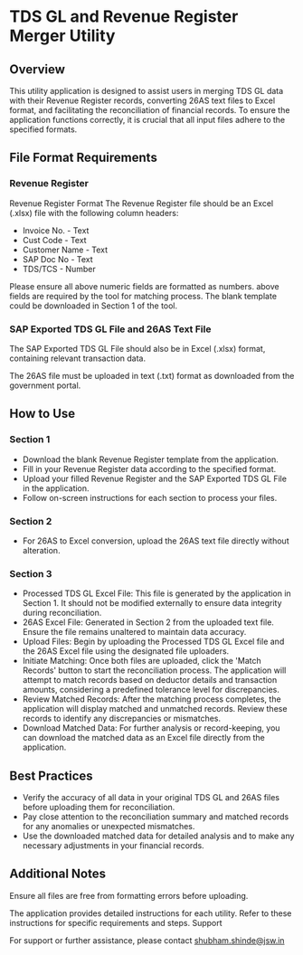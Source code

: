 # TDS GL and Revenue Register Merger Utility
## Overview

This utility application is designed to assist users in merging TDS GL data with their Revenue Register records, converting 26AS text files to Excel format, and facilitating the reconciliation of financial records. To ensure the application functions correctly, it is crucial that all input files adhere to the specified formats.

## File Format Requirements
### Revenue Register
Revenue Register Format
The Revenue Register file should be an Excel (.xlsx) file with the following column headers:

- Invoice No. - Text
- Cust Code - Text
- Customer Name - Text
- SAP Doc No - Text
- TDS/TCS - Number

Please ensure all above numeric fields are formatted as numbers. above fields are required by the tool for matching process. The blank template could be downloaded in Section 1 of the tool.

### SAP Exported TDS GL File and 26AS Text File

The SAP Exported TDS GL File should also be in Excel (.xlsx) format, containing relevant transaction data.

The 26AS file must be uploaded in text (.txt) format as downloaded from the government portal.

## How to Use

### Section 1
- Download the blank Revenue Register template from the application.
- Fill in your Revenue Register data according to the specified format.
- Upload your filled Revenue Register and the SAP Exported TDS GL File in the application.
- Follow on-screen instructions for each section to process your files.
  
### Section 2
- For 26AS to Excel conversion, upload the 26AS text file directly without alteration.

### Section 3
- Processed TDS GL Excel File: This file is generated by the application in Section 1. It should not be modified externally to ensure data integrity during reconciliation.
- 26AS Excel File: Generated in Section 2 from the uploaded text file. Ensure the file remains unaltered to maintain data accuracy.
- Upload Files: Begin by uploading the Processed TDS GL Excel file and the 26AS Excel file using the designated file uploaders.
- Initiate Matching: Once both files are uploaded, click the 'Match Records' button to start the reconciliation process. The application will attempt to match records based on deductor details and transaction amounts, considering a predefined tolerance level for discrepancies.
- Review Matched Records: After the matching process completes, the application will display matched and unmatched records. Review these records to identify any discrepancies or mismatches.
- Download Matched Data: For further analysis or record-keeping, you can download the matched data as an Excel file directly from the application.

## Best Practices
- Verify the accuracy of all data in your original TDS GL and 26AS files before uploading them for reconciliation.
- Pay close attention to the reconciliation summary and matched records for any anomalies or unexpected mismatches.
- Use the downloaded matched data for detailed analysis and to make any necessary adjustments in your financial records.
  
## Additional Notes

Ensure all files are free from formatting errors before uploading.

The application provides detailed instructions for each utility. Refer to these instructions for specific requirements and steps.
Support

For support or further assistance, please contact shubham.shinde@jsw.in 

